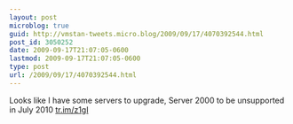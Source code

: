 ```yaml
---
layout: post
microblog: true
guid: http://vmstan-tweets.micro.blog/2009/09/17/4070392544.html
post_id: 3050252
date: 2009-09-17T21:07:05-0600
lastmod: 2009-09-17T21:07:05-0600
type: post
url: /2009/09/17/4070392544.html
---
```

Looks like I have some servers to upgrade, Server 2000 to be unsupported in July 2010 [tr.im/z1gI](http://tr.im/z1gI)
